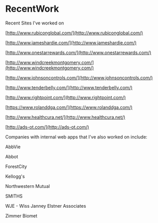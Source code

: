 # RecentWork
Recent Sites I've worked on

[http://www.rubiconglobal.com/](http://www.rubiconglobal.com/)

[http://www.jameshardie.com/](http://www.jameshardie.com/)

[http://www.onestarrewards.com/](http://www.onestarrewards.com/)

[http://www.windcreekmontgomery.com/](http://www.windcreekmontgomery.com/)

[http://www.johnsoncontrols.com/](http://www.johnsoncontrols.com/)

[http://www.tenderbelly.com/](http://www.tenderbelly.com/)

[http://www.rightpoint.com/](http://www.rightpoint.com/)

[https://www.rolanddga.com/](https://www.rolanddga.com/)

[http://www.healthcura.net/](http://www.healthcura.net/)

[http://ads-ot.com/](http://ads-ot.com/)


Companies with internal web apps that I've also worked on include: 

AbbVie

Abbot

ForestCity

Kellogg's

Northwestern Mutual

SMITHS

WJE - Wiss Janney Elstner Associates

Zimmer Biomet
